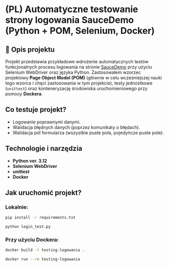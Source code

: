 # (PL) Automatyczne testowanie strony logowania SauceDemo (Python + POM, Selenium, Docker)

## 📝 Opis projektu

Projekt przedstawia przykładowe wdrożenie automatycznych testów funkcjonalnych procesu logowania na stronie [SauceDemo](https://www.saucedemo.com/) przy użyciu Selenium WebDriver oraz języka Python. Zastosowałem wzorzec projektowy **Page Object Model (POM)** (głównie w celu wcześniejszej nauki tego wzorca i chęci zastosowania w tym projekcie), testy jednostkowe (`unittest`) oraz konteneryzację środowiska uruchomieniowego przy pomocy **Dockera**.

## Co testuje projekt?

- Logowanie poprawnymi danymi.
- Walidacja błędnych danych (poprzez komunikaty o błędach).
- Walidacja pól formularza (wszystkie puste pola, pojedyńcze puste pole).

## Technologie i narzędzia

- **Python ver. 3.12**
- **Selenium WebDriver**
- **unittest**
- **Docker**

## Jak uruchomić projekt?

### Lokalnie:

```bash
pip install -r requirements.txt
```

```bash
python login_test.py
```

### Przy użyciu Dockera:

```bash
docker build -t testing-logowania .
```

```bash
docker run --rm testing-logowania
```


